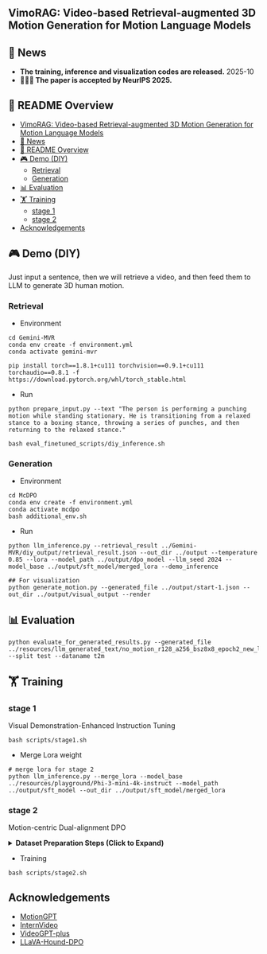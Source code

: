 ## VimoRAG: Video-based Retrieval-augmented 3D Motion Generation for Motion Language Models

## 📰 News

- **The training, inference and visualization codes are released.** 2025-10
- **🎉🎉🎉 The paper is accepted by NeurIPS 2025.**

## 📂 README Overview


- [VimoRAG: Video-based Retrieval-augmented 3D Motion Generation for Motion Language Models](#vimorag-video-based-retrieval-augmented-3d-motion-generation-for-motion-language-models)
- [📰 News](#-news)
- [📂 README Overview](#-readme-overview)
- [🎮 Demo (DIY)](#-demo-diy)
  - [Retrieval](#retrieval)
  - [Generation](#generation)
- [📊 Evaluation](#-evaluation)
- [🏋️ Training](#️-training)
  - [stage 1](#stage-1)
  - [stage 2](#stage-2)
- [Acknowledgements](#acknowledgements)

## 🎮 Demo (DIY)
Just input a sentence, then we will retrieve a video, and then feed them to LLM to generate 3D human motion.

### Retrieval

- Environment
```shell
cd Gemini-MVR
conda env create -f environment.yml
conda activate gemini-mvr

pip install torch==1.8.1+cu111 torchvision==0.9.1+cu111 torchaudio==0.8.1 -f https://download.pytorch.org/whl/torch_stable.html
```
- Run
```shell
python prepare_input.py --text "The person is performing a punching motion while standing stationary. He is transitioning from a relaxed stance to a boxing stance, throwing a series of punches, and then returning to the relaxed stance."

bash eval_finetuned_scripts/diy_inference.sh 
```


### Generation
- Environment

```shell
cd McDPO
conda env create -f environment.yml
conda activate mcdpo
bash additional_env.sh

```
- Run
```shell
python llm_inference.py --retrieval_result ../Gemini-MVR/diy_output/retrieval_result.json --out_dir ../output --temperature 0.85 --lora --model_path ../output/dpo_model --llm_seed 2024 --model_base ../output/sft_model/merged_lora --demo_inference

## For visualization
python generate_motion.py --generated_file ../output/start-1.json --out_dir ../output/visual_output --render
```


## 📊 Evaluation

```shell
python evaluate_for_generated_results.py --generated_file ../resources/llm_generated_text/no_motion_r128_a256_bsz8x8_epoch2_new_llmseed2024_test_t2m/merge.json --split test --dataname t2m
```
## 🏋️ Training

### stage 1
Visual Demonstration-Enhanced Instruction Tuning


```shell
bash scripts/stage1.sh
```

- Merge Lora weight
```shell
# merge lora for stage 2
python llm_inference.py --merge_lora --model_base ../resources/playground/Phi-3-mini-4k-instruct --model_path ../output/sft_model --out_dir ../output/sft_model/merged_lora
```
### stage 2
Motion-centric Dual-alignment DPO

<details>
<summary><b>Dataset Preparation Steps (Click to Expand)</b></summary>

Sample the SFT model three times to obtain candidate data.

Note: This step is time-consuming, so we've prepared the data for you in advance.
```shell
python llm_inference.py --retrieval_result ../resources/retrieval_inference_wild/train_t2m_top1_wild_new.json --seed 2024 --llm_seed 2024 --out_dir ../resources/llm_generated_text/no_motion_r128_a256_bsz8x8_epoch2_new_llmseed2024_train --temperature 0.9 --split train --lora --model_path ../output/sft_model --model_base ../resources/playground/Phi-3-mini-4k-instruct
```

- Generate the preference data for McDPO training
```shell
python evaluate_for_generated_results.py --generated_file ../resources/dataset/t2m_r128_a256_bsz8x8_epoch2_new_train_3seed.json --fid_weight 0.9 --match_weight 0.1 --split train --dataname t2m --vqvae_path ../resources/pretrained_vqvae/t2m.pth --sft_file ../resources/dataset/train_top1_t2m_new.json --dpo_file ../resources/dataset/no_motion_r128_a256_bsz8x8_epoch2_new_train_3seed_self.json --dpo_selection
```
</details>


- Training

```shell
bash scripts/stage2.sh
```

## Acknowledgements

- [MotionGPT](https://github.com/qiqiApink/MotionGPT)
- [InternVideo](https://github.com/OpenGVLab/InternVideo)
- [VideoGPT-plus](https://github.com/mbzuai-oryx/VideoGPT-plus)
- [LLaVA-Hound-DPO](https://github.com/RifleZhang/LLaVA-Hound-DPO)